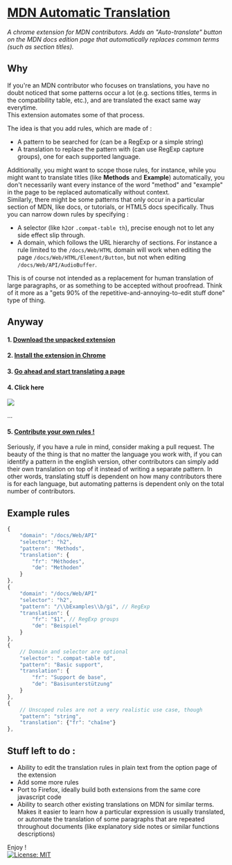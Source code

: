 # [MDN Automatic Translation](https://github.com/npny/mdn-automatic-translation)

*A chrome extension for MDN contributors. Adds an "Auto-translate" button on the MDN docs edition page that automatically replaces common terms (such as section titles).*

## Why
If you're an MDN contributor who focuses on translations, you have no doubt noticed that some patterns occur a lot (e.g. sections titles, terms in the compatibility table, etc.), and are translated the exact same way everytime.  
This extension automates some of that process.

The idea is that you add rules, which are made of :

- A pattern to be searched for (can be a RegExp or a simple string)
- A translation to replace the pattern with (can use RegExp capture groups), one for each supported language.

Additionally, you might want to scope those rules, for instance, while you might want to translate titles (like __Methods__ and __Example__) automatically, you don't necessarily want every instance of the word "method" and "example" in the page to be replaced automatically without context.  
Similarly, there might be some patterns that only occur in a particular section of MDN, like docs, or tutorials, or HTML5 docs specifically. Thus you can narrow down rules by specifying :

- A selector (like `h2`or `.compat-table th`), precise enough not to let any side effect slip through.
- A domain, which follows the URL hierarchy of sections. For instance a rule limited to the `/docs/Web/HTML` domain will work when editing the page `/docs/Web/HTML/Element/Button`, but not when editing `/docs/Web/API/AudioBuffer`.


This is of course not intended as a replacement for human translation of large paragraphs, or as something to be accepted without proofread. Think of it more as a "gets 90% of the repetitive-and-annoying-to-edit stuff done" type of thing.

## Anyway

#### 1. [Download the unpacked extension](https://github.com/npny/mdn-automatic-translation/archive/master.zip)
#### 2. [Install the extension in Chrome](https://developer.chrome.com/extensions/getstarted#unpacked)
#### 3. [Go ahead and start translating a page](https://developer.mozilla.org/en-US/docs/MDN/Doc_status)
#### 4. Click here
![](http://i.imgur.com/HxWIX8E.png)

...
#### 5. [Contribute your own rules !](https://github.com/npny/mdn-automatic-translation/pulls)

Seriously, if you have a rule in mind, consider making a pull request.
The beauty of the thing is that no matter the language you work with, if you can identify a pattern in the english version, other contributors can simply add their own translation on top of it instead of writing a separate pattern. In other words, translating stuff is dependent on how many contributors there is for each language, but automating patterns is dependent only on the total number of contributors.

## Example rules
```javascript
{
	"domain": "/docs/Web/API"
	"selector": "h2",
	"pattern": "Methods",
	"translation": {
		"fr": "Méthodes",
		"de": "Methoden"
	}
},
{
	"domain": "/docs/Web/API"
	"selector": "h2",
	"pattern": "/\\bExamples\\b/gi", // RegExp
	"translation": {
		"fr": "$1", // RegExp groups
		"de": "Beispiel"
	}
},
{
	// Domain and selector are optional
	"selector": ".compat-table td",
	"pattern": "Basic support",
	"translation": {
		"fr": "Support de base",
		"de": "Basisunterstützung"
	}
},
{
	// Unscoped rules are not a very realistic use case, though
	"pattern": "string",
	"translation": {"fr": "chaîne"}
},
```


## Stuff left to do :
- Ability to edit the translation rules in plain text from the option page of the extension
- Add some more rules
- Port to Firefox, ideally build both extensions from the same core javascript code
- Ability to search other existing translations on MDN for similar terms. Makes it easier to learn how a particular expression is usually translated, or automate the translation of some paragraphs that are repeated throughout documents (like explanatory side notes or similar functions descriptions)

Enjoy !  
[![License: MIT](https://img.shields.io/badge/License-MIT-yellow.svg)](https://opensource.org/licenses/MIT)